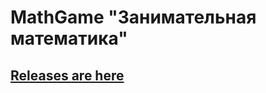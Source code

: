 # MathGame "Занимательная математика"

 ## [Releases are here](https://github.com/math4matix/mathGame/releases)
